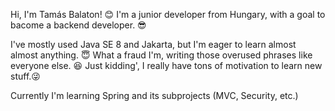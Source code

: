 Hi, I'm Tamás Balaton! :blush:
I'm a junior developer from Hungary, with a goal to bacome a backend developer. :sunglasses:

I've mostly used Java SE 8 and Jakarta, but I'm eager to learn almost almost anything. :innocent:
What a fraud I'm, writing those overused phrases like everyone else. :laughing:
Just kidding', I really have tons of motivation to learn new stuff.:stuck_out_tongue_winking_eye:


Currently I'm learning Spring and its subprojects (MVC, Security, etc.)
